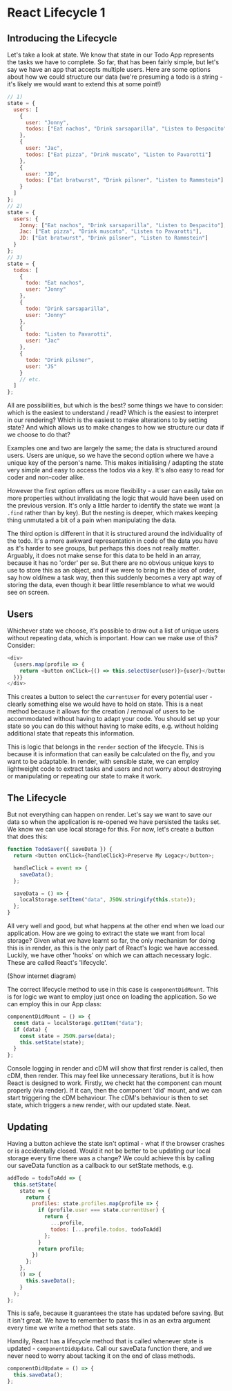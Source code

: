 # React Lifecycle 1

## Introducing the Lifecycle

Let's take a look at state. We know that state in our Todo App represents the tasks we have to complete. So far, that has been fairly simple, but let's say we have an app that accepts multiple users. Here are some options about how we could structure our data (we're presuming a todo is a string - it's likely we would want to extend this at some point!)

```js
// 1)
state = {
  users: [
    {
      user: "Jonny",
      todos: ["Eat nachos", "Drink sarsaparilla", "Listen to Despacito"]
    },
    {
      user: "Jac",
      todos: ["Eat pizza", "Drink muscato", "Listen to Pavarotti"]
    },
    {
      user: "JD",
      todos: ["Eat bratwurst", "Drink pilsner", "Listen to Rammstein"]
    }
  ]
};
// 2)
state = {
  users: {
    Jonny: ["Eat nachos", "Drink sarsaparilla", "Listen to Despacito"],
    Jac: ["Eat pizza", "Drink muscato", "Listen to Pavarotti"],
    JD: ["Eat bratwurst", "Drink pilsner", "Listen to Rammstein"]
  }
};
// 3)
state = {
  todos: [
    {
      todo: "Eat nachos",
      user: "Jonny"
    },
    {
      todo: "Drink sarsaparilla",
      user: "Jonny"
    },
    {
      todo: "Listen to Pavarotti",
      user: "Jac"
    },
    {
      todo: "Drink pilsner",
      user: "JS"
    }
    // etc.
  ]
};
```

All are possibilities, but which is the best? some things we have to consider: which is the easiest to understand / read? Which is the easiest to interpret in our rendering? Which is the easiest to make alterations to by setting state? And which allows us to make changes to how we structure our data if we choose to do that?

Examples one and two are largely the same; the data is structured around users. Users are unique, so we have the second option where we have a unique key of the person's name. This makes initialising / adapting the state very simple and easy to access the todos via a key. It's also easy to read for coder and non-coder alike.

However the first option offers us more flexibility - a user can easily take on more properties without invalidating the logic that would have been used on the previous version. It's only a little harder to identify the state we want (a `.find` rather than by key). But the nesting is deeper, which makes keeping thing unmutated a bit of a pain when manipulating the data.

The third option is different in that it is structured around the individuality of the todo. It's a more awkward representation in code of the data you have as it's harder to see groups, but perhaps this does not really matter. Arguably, it does not make sense for this data to be held in an array, because it has no 'order' per se. But there are no obvious unique keys to use to store this as an object, and if we were to bring in the idea of order, say how old/new a task way, then this suddenly becomes a very apt way of storing the data, even though it bear little resemblance to what we would see on screen.

## Users

Whichever state we choose, it's possible to draw out a list of unique users without repeating data, which is important. How can we make use of this? Consider:

```js
<div>
  {users.map(profile => {
    return <button onClick={() => this.selectUser(user)}>{user}</button>;
  })}
</div>
```

This creates a button to select the `currentUser` for every potential user - clearly something else we would have to hold on state. This is a neat method because it allows for the creation / removal of users to be accommodated without having to adapt your code. You should set up your state so you can do this without having to make edits, e.g. without holding additional state that repeats this information.

This is logic that belongs in the `render` section of the lifecycle. This is because it is information that can easily be calculated on the fly, and you want to be adaptable. In render, with sensible state, we can employ lightweight code to extract tasks and users and not worry about destroying or manipulating or repeating our state to make it work.

## The Lifecycle

But not everything can happen on render. Let's say we want to save our data so when the application is re-opened we have persisted the tasks set. We know we can use local storage for this. For now, let's create a button that does this:

```js
function TodoSaver({ saveData }) {
  return <button onClick={handleClick}>Preserve My Legacy</button>;

  handleClick = event => {
    saveData();
  };

  saveData = () => {
    localStorage.setItem("data", JSON.stringify(this.state));
  };
}
```

All very well and good, but what happens at the other end when we load our application. How are we going to extract the state we want from local storage? Given what we have learnt so far, the only mechanism for doing this is in render, as this is the only part of React's logic we have accessed. Luckily, we have other 'hooks' on which we can attach necessary logic. These are called React's 'lifecycle'.

(Show internet diagram)

The correct lifecycle method to use in this case is `componentDidMount`. This is for logic we want to employ just once on loading the application. So we can employ this in our App class:

```js
componentDidMount = () => {
  const data = localStorage.getItem("data");
  if (data) {
    const state = JSON.parse(data);
    this.setState(state);
  }
};
```

Console logging in render and cDM will show that first render is called, then cDM, then render. This may feel like unnecessary iterations, but it is how React is designed to work. Firstly, we checkt hat the component can mount properly (via render). If it can, then the component 'did' mount, and we can start triggering the cDM behaviour. The cDM's behaviour is then to set state, which triggers a new render, with our updated state. Neat.

## Updating

Having a button achieve the state isn't optimal - what if the browser crashes or is accidentally closed. Would it not be better to be updating our local storage every time there was a change? We could achieve this by calling our saveData function as a callback to our setState methods, e.g.

```js
addTodo = todoToAdd => {
  this.setState(
    state => {
      return {
        profiles: state.profiles.map(profile => {
          if (profile.user === state.currentUser) {
            return {
              ...profile,
              todos: [...profile.todos, todoToAdd]
            };
          }
          return profile;
        })
      };
    },
    () => {
      this.saveData();
    }
  );
};
```

This is safe, because it guarantees the state has updated before saving. But it isn't great. We have to remember to pass this in as an extra argument every time we write a method that sets state.

Handily, React has a lifecycle method that is called whenever state is updated - `componentDidUpdate`. Call our saveData function there, and we never need to worry about tacking it on the end of class methods.

```js
componentDidUpdate = () => {
  this.saveData();
};
```
